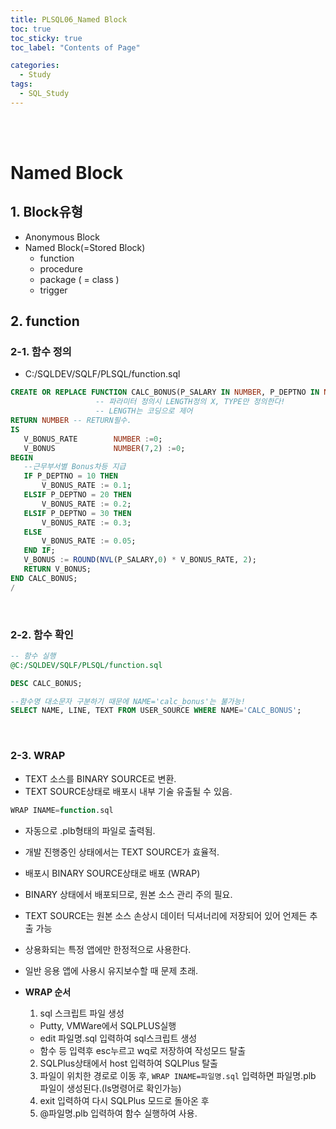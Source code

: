 ```yaml
---
title: PLSQL06_Named Block
toc: true
toc_sticky: true
toc_label: "Contents of Page"

categories:
  - Study
tags:
  - SQL_Study
---
```


<br><br>

# Named Block
## 1. Block유형
- Anonymous Block
- Named Block(=Stored Block)
  * function
  * procedure
  * package ( = class )
  * trigger 

## 2. function
### 2-1. 함수 정의
- C:/SQLDEV/SQLF/PLSQL/function.sql

 ```sql
 CREATE OR REPLACE FUNCTION CALC_BONUS(P_SALARY IN NUMBER, P_DEPTNO IN NUMBER)
                    -- 파라미터 정의시 LENGTH정의 X, TYPE만 정의한다!
                    -- LENGTH는 코딩으로 제어
RETURN NUMBER -- RETURN필수.
IS
    V_BONUS_RATE        NUMBER :=0;
    V_BONUS             NUMBER(7,2) :=0;
BEGIN
    --근무부서별 Bonus차등 지급
    IF P_DEPTNO = 10 THEN
        V_BONUS_RATE := 0.1;
    ELSIF P_DEPTNO = 20 THEN
        V_BONUS_RATE := 0.2;
    ELSIF P_DEPTNO = 30 THEN
        V_BONUS_RATE := 0.3;
    ELSE
        V_BONUS_RATE := 0.05;
    END IF;
    V_BONUS := ROUND(NVL(P_SALARY,0) * V_BONUS_RATE, 2);
    RETURN V_BONUS;
END CALC_BONUS;
/
```

<br>

### 2-2. 함수 확인

```sql
-- 함수 실행
@C:/SQLDEV/SQLF/PLSQL/function.sql

DESC CALC_BONUS;

--함수명 대소문자 구분하기 때문에 NAME='calc_bonus'는 불가능!
SELECT NAME, LINE, TEXT FROM USER_SOURCE WHERE NAME='CALC_BONUS';
```

<br>

### 2-3. WRAP
- TEXT 소스를 BINARY SOURCE로 변환.
- TEXT SOURCE상태로 배포시 내부 기술 유출될 수 있음.

```sql
WRAP INAME=function.sql
```

- 자동으로 .plb형태의 파일로 출력됨. 
- 개발 진행중인 상태에서는 TEXT SOURCE가 효율적.
- 배포시 BINARY SOURCE상태로 배포 (WRAP)
- BINARY 상태에서 배포되므로, 원본 소스 관리 주의 필요.
- TEXT SOURCE는 원본 소스 손상시 데이터 딕셔너리에 저장되어 있어 언제든 추출 가능
- 상용화되는 특정 앱에만 한정적으로 사용한다.
- 일반 응용 앱에 사용시 유지보수할 때 문제 초래.

- **WRAP 순서**
  1. sql 스크립트 파일 생성
    + Putty, VMWare에서 SQLPLUS실행
    + edit 파일명.sql 입력하여 sql스크립트 생성
    + 함수 등 입력후 esc누르고 wq로 저장하여 작성모드 탈출
  2. SQLPlus상태에서 host 입력하여 SQLPlus 탈출
  3. 파일이 위치한 경로로 이동 후, `WRAP INAME=파일명.sql` 입력하면 파일명.plb 파일이 생성된다.(ls명령어로 확인가능)
  4. exit 입력하여 다시 SQLPlus 모드로 돌아온 후
  5. @파일명.plb 입력하여 함수 실행하여 사용.


<br><br><br><br>
